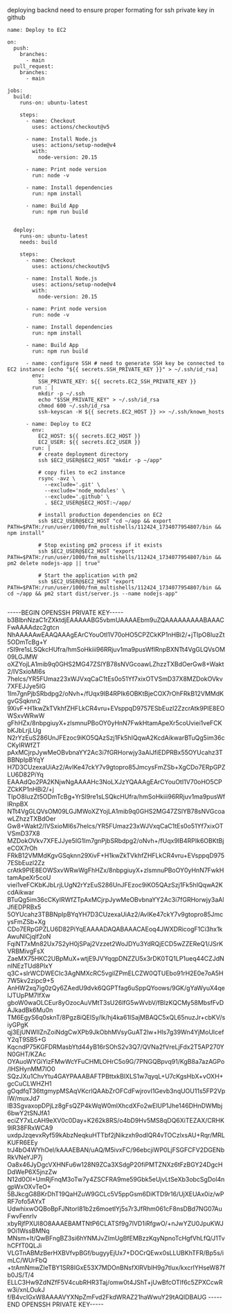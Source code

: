 deploying backnd
need to ensure proper formating for ssh private key in github

```
name: Deploy to EC2

on: 
  push:
    branches:
      - main
  pull_request:
    branches:
      - main

jobs: 
  build: 
    runs-on: ubuntu-latest

    steps:
      - name: Checkout
        uses: actions/checkout@v5

      - name: Install Node.js
        uses: actions/setup-node@v4
        with:
          node-version: 20.15
      
      - name: Print node version
        run: node -v

      - name: Install dependencies
        run: npm install

      - name: Build App
        run: npm run build


  deploy:
    runs-on: ubuntu-latest
    needs: build

    steps:
      - name: Checkout
        uses: actions/checkout@v5

      - name: Install Node.js
        uses: actions/setup-node@v4
        with:
          node-version: 20.15
      
      - name: Print node version
        run: node -v

      - name: Install dependencies
        run: npm install

      - name: Build App
        run: npm run build

      - name: configure SSH # need to generate SSH key be connected to EC2 instance [echo "${{ secrets.SSH_PRIVATE_KEY }}" > ~/.ssh/id_rsa]
        env:
          SSH_PRIVATE_KEY: ${{ secrets.EC2_SSH_PRIVATE_KEY }}
        run : |
          mkdir -p ~/.ssh
          echo "$SSH_PRIVATE_KEY" > ~/.ssh/id_rsa
          chmod 600 ~/.ssh/id_rsa
          ssh-keyscan -H ${{ secrets.EC2_HOST }} >> ~/.ssh/known_hosts

      - name: Deploy to EC2
        env:
          EC2_HOST: ${{ secrets.EC2_HOST }}
          EC2_USER: ${{ secrets.EC2_USER }}
        run: |
          # create deployment directory
          ssh $EC2_USER@$EC2_HOST "mkdir -p ~/app"

          # copy files to ec2 instance
          rsync -avz \
            --exclude='.git' \
            --exclude='node_modules' \
            --exclude='.github' \
            . $EC2_USER@$EC2_HOST:~/app/

          # install production dependencies on EC2
          ssh $EC2_USER@$EC2_HOST "cd ~/app && export PATH=$PATH:/run/user/1000/fnm_multishells/112424_1734077954807/bin && npm install"

          # Stop existing pm2 process if it exists
          ssh $EC2_USER@$EC2_HOST "export PATH=$PATH:/run/user/1000/fnm_multishells/112424_1734077954807/bin && pm2 delete nodejs-app || true"

          # Start the application with pm2
          ssh $EC2_USER@$EC2_HOST "export PATH=$PATH:/run/user/1000/fnm_multishells/112424_1734077954807/bin && cd ~/app && pm2 start dist/server.js --name nodejs-app"
        

```

-----BEGIN OPENSSH PRIVATE KEY-----
b3BlbnNzaC1rZXktdjEAAAAABG5vbmUAAAAEbm9uZQAAAAAAAAABAAACFwAAAAdzc2gtcn
NhAAAAAwEAAQAAAgEArCYouOtI1V70oHO5CPZCkKP1nHBi2/+jTIpO8IuzZt5ODmTcBg+Y
rSI9re1sLSQkcHUfra/hmSoHkiii96RRjuv1ma9pusWflRnpBXNTt4VgGLQVsOM09LGJMW
oXZYojLA1mib9q0GHS2MG47ZSlYB78sNVGcoawLZhzzTXBdOerGw8+Wakt2/IVSxioMl6s
7helcs/YR5FUmaz23xWJVxqCaC1tEs0o51Yf7xixOTVSmD37X8MZDokOVkv7XFEJJye5IG
1Im7gnPjbSRbdpg2/oNvh+/fUqx9IB4RPIk6OBKtBjeCOX7rOhFRkB12VMMdKgvGSqknn2
9XivF+H1kwZkTVkhfZHFLkCR4vru+EVsppqD9757ESbEuzl2ZzcrAtk9PIE8EOWSxvWRwW
gFhHZx/8nbpgiuyX+zlsmnuPBoOY0yHnN7FwkHtamApeXr5coUviei1veFCKbKJbLrjLUg
N2rYzEuS286UnJFEzoc9iKO5QAzSzj1Fk5hIQqwA2KcdAikwarBTuQg5im36cCKyIRWfZT
pAxMCjrpJywMeOBvbnaYY2Ac3i7fGRHorwjy3aAlJfiEDPRBx55OYUcahz3TBBNpIpBYqY
H7D3CUzexaUiAz2/AvIKe47ckY7v9gtopro85JmcysFmZSb+XgCDo7ERpGPZLU6D82PiYq
EAAAdQo2PA2KNjwNgAAAAHc3NoLXJzYQAAAgEArCYouOtI1V70oHO5CPZCkKP1nHBi2/+j
TIpO8IuzZt5ODmTcBg+YrSI9re1sLSQkcHUfra/hmSoHkiii96RRjuv1ma9pusWflRnpBX
NTt4VgGLQVsOM09LGJMWoXZYojLA1mib9q0GHS2MG47ZSlYB78sNVGcoawLZhzzTXBdOer
Gw8+Wakt2/IVSxioMl6s7helcs/YR5FUmaz23xWJVxqCaC1tEs0o51Yf7xixOTVSmD37X8
MZDokOVkv7XFEJJye5IG1Im7gnPjbSRbdpg2/oNvh+/fUqx9IB4RPIk6OBKtBjeCOX7rOh
FRkB12VMMdKgvGSqknn29XivF+H1kwZkTVkhfZHFLkCR4vru+EVsppqD9757ESbEuzl2Zz
crAtk9PIE8EOWSxvWRwWgFhHZx/8nbpgiuyX+zlsmnuPBoOY0yHnN7FwkHtamApeXr5coU
viei1veFCKbKJbLrjLUgN2rYzEuS286UnJFEzoc9iKO5QAzSzj1Fk5hIQqwA2KcdAikwar
BTuQg5im36cCKyIRWfZTpAxMCjrpJywMeOBvbnaYY2Ac3i7fGRHorwjy3aAlJfiEDPRBx5
5OYUcahz3TBBNpIpBYqYH7D3CUzexaUiAz2/AvIKe47ckY7v9gtopro85JmcysFmZSb+Xg
CDo7ERpGPZLU6D82PiYqEAAAADAQABAAACAEoq4JWXDRicogF1Ci3hx1kAwuNlCjqlf2oN
FqiNT7xMn82Ux7S2yH0jSPaj2Vzzet2WoJDYu3YdRQjECD5wZZEReQ1/JSrKVRBMivgFsX
ZaeMX75HKC2UBpMuX+wtjE9JVYqqpDNZZU5x3rDK0TQ1LP1ueq44CZJdNnINEzTUd8PlxY
q3C+slrWCDWECIc3AgNMXcRC5vgilZPmELCZW0QTUEbo91rH2E0e7oA5H7W5kv2zipc9+5
AnHW2xq7ig0zQy6ZAedU9dvk6QGPTfag6uSppQYoows/9GK/gYaWyuX4qeIJTUpPM7IfXw
gboW0waOLCEur8yOzocAuVMtT3sU26lfG5wWvbV/fBlzKQCMy58MbsfFvDAJkadBk6Mu0n
TM6EgyS6q0sknT/8Pgz8iQElSy/lk/hj4ka61ISajMBAQC5xQL65nuzJr+cbKV/siyGPgK
qj3EjUNWIIZnZoiNdgCwXPb9JkObhMVsyGuAT2lw+Hls7g39Wn4YjMoUlcefY2qT9SB5+G
KqcndP75KGFDRMasbYtd44yB16rSOhS2v3Q7/QVNa2fVreLjFdx2T5AP270YN0GHT/KZAc
OYAuoWYGiYizFMwWcYFuCHMLOHrC5o9G/7PNGQBpvq91/KgB8a7azAGPo/lHSHynMM7lO0
SQzJXu1ChvYtu4GAYPAAABAFTPBttxkBlXLS1w7qyqL+U7cKgsHbX+vOXH+gcCuCLWHZH1
gOqdfqT36ttgmypMSAqVKcrlQAAbZrOFCdFwjrovI1Gevb3nqUOU11s5FP2VplW/muxJd7
IB3SgvaxopDPjLz8gFsQZP4kWqW0mlXhcdXFo2wElUP1Jhe146DHnDWMbj6bwY2tSNJfA1
eciZY7xLcAH9eXV0c0Day+K262k8RS/o4bD9Hv5MS8qDQ6XiTEZAX/CRHK9lR38FRxWCA9
uxdpJzqevxRyf59kAbzNeqkuHTTbf2jNikzxh9odIQR4vTOCzlxsAU+Rqr/MRLKUFR6EEy
trJ4bO4WYhOel/kAAAEBAN/uAQ/M5ivxFC/96ebcjiWP0LjFSGFCFV2DGENbRkVNeYJP7j
Oa8x46JyDgcVXHNFu6w128N9ZCa3XSdgP20fiPMTZNXz6tFzBGY24DgcHDdWeP6X5jnzZw
N12d0OI+UmRjFnqM3oTw7y4ZSCFRA9me59Gbk5eUjvLtSeXb3obcSgDol4ngpWxOXvTeO+
5BJkcgG8BKrDhT19QaHZuW9GCLc5V5ppGsm6DiKTD9r16/UjXEUAx0iz/wPRF7ofo5AYxT
UdwhixwOQBoBpFJNtorl81b2z6moetlYj5s7r3JfRhm061cF8nsDBd7NG07AuFwvFenrlv
xbyRjfPXUI8O8AAAEBAMTNtP6CLATSf9g7lVD1iRfgwO/+nJwYZU0JpuKWJ9Oi1WssBMNq
MNsm+It/QwBFngBZ3si6hYNMJvZImUgBfEMBzzKqyNpnoTcHgfVhLfQ/J1TvhCFfT0QLJi
VLGTnABMzBerHXBVfvpBGf/bugyyEjUx7+DOCrQEwx0sLLUBKhTFR/Bp5s/imLC/WUrFbQ
+trAmNmwZIeTBY1SR8IGxE53X7MDOnBNsfXlRVbIH9g7tlux/kxcrlYHseW87fb0JS/T/4
ELLC3Hw9ZdNZfF5V4cubRHR3Taj/omw0t4JShT+jUwBfcOTlf6c5ZPXCcwRw3i/xnLOukJ
f/B4vcIGxW8AAAAVYXNpZmFvd2FkdWRAZ21haWwuY29tAQIDBAUG
-----END OPENSSH PRIVATE KEY-----